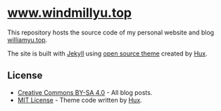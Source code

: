 # www.windmillyu.top

This repository hosts the source code of my personal website and blog [williamyu.top](https://williamyu.top).

The site is built with [Jekyll](http://jekyllrb.com/) using [open source theme](https://github.com/huxpro/huxblog-boilerplate) created by [Hux](https://github.com/Huxpro).

## License

- [Creative Commons BY-SA 4.0](http://creativecommons.org/licenses/by-sa/4.0/) - All blog posts.
- [MIT License](https://raw.github.com/yuyucong/yuyucong.github.io/master/LICENSE) - Theme code written by [Hux](https://github.com/Huxpro/).
